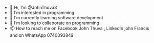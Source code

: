 - 👋 Hi, I’m @JohnThuva3
- 👀 I’m interested in programming 
- 🌱 I’m currently learning software development 
- 💞️ I’m looking to collaborate on programming 
- 📫 How to reach me on Facebook John Thuva , LinkedIn john Francis and on WhatsApp 0740093849

<!---
JohnThuva3/JohnThuva3 is a ✨ special ✨ repository because its `README.md` (this file) appears on your GitHub profile.
You can click the Preview link to take a look at your changes.
--->
